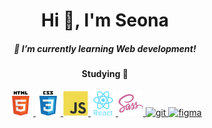 <!--
<p align="center"><img src="https://hits.seeyoufarm.com/api/count/incr/badge.svg?url=https%3A%2F%2Fgithub.com%2Fseona-jung%2Fhit-counter&count_bg=%23171717&title_bg=%23FD3A75&icon=github.svg&icon_color=%23FFFFFF&title=Hello+%F0%9F%91%8B&edge_flat=false"/></p>
<p align="center"><img src="https://img.shields.io/badge/HTML-E34F26?style=flat-square&logo=HTML5&logoColor=white"/> <img src="https://img.shields.io/badge/CSS-1572B6?style=flat-square&logo=CSS3&logoColor=white"/> <img src="https://img.shields.io/badge/JavaScript-F7DF1E?style=flat-square&logo=JavaScript&logoColor=white"/> <img src="https://img.shields.io/badge/React-61DAFB?style=flat-square&logo=React&logoColor=white"/> <img src="https://img.shields.io/badge/MySQL-4479A1?style=flat-square&logo=MySQL&logoColor=white"/></p>
<p align="center"><img src="https://github-readme-stats.vercel.app/api?username=seona-jung&count_private=true&show_icons=true&theme=dracula&hide=contribs,prs"></p>
-->

<h1 align="center">Hi 👋, I'm Seona</h1>

<h5 align="center">🌱 I’m currently learning Web development!</h5>


<h4 align="center">Studying 📖</h4>
<p align="center">
  <a href="https://www.w3.org/html/" target="_blank"> <img src="https://raw.githubusercontent.com/devicons/devicon/master/icons/html5/html5-original-wordmark.svg" alt="html5" width="40" height="40"/> </a> 
  <a href="https://www.w3schools.com/css/" target="_blank"> <img src="https://raw.githubusercontent.com/devicons/devicon/master/icons/css3/css3-original-wordmark.svg" alt="css3" width="40" height="40"/> </a>
  <a href="https://developer.mozilla.org/en-US/docs/Web/JavaScript" target="_blank"> <img src="https://raw.githubusercontent.com/devicons/devicon/master/icons/javascript/javascript-original.svg" alt="javascript" width="40" height="40"/> </a>
  <a href="https://reactjs.org/" target="_blank"> <img src="https://raw.githubusercontent.com/devicons/devicon/master/icons/react/react-original-wordmark.svg" alt="react" width="40" height="40"/> </a>
  <a href="https://sass-lang.com" target="_blank"> <img src="https://raw.githubusercontent.com/devicons/devicon/master/icons/sass/sass-original.svg" alt="sass" width="40" height="40"/> </a>
  <a href="https://git-scm.com/" target="_blank"> <img src="https://www.vectorlogo.zone/logos/git-scm/git-scm-icon.svg" alt="git" width="40" height="40"/> </a>
  <a href="https://www.figma.com/" target="_blank"> <img src="https://www.vectorlogo.zone/logos/figma/figma-icon.svg" alt="figma" width="40" height="40"/> </a>
</p>
